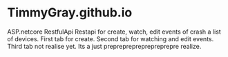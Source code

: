 # TimmyGray.github.io
ASP.netcore RestfulApi
Restapi for create, watch, edit events of crash a list of devices.
First tab for create.
Second tab for watching and edit events.
Third tab not realise yet.
Its a just prepreprepreprepreprepre realize.



